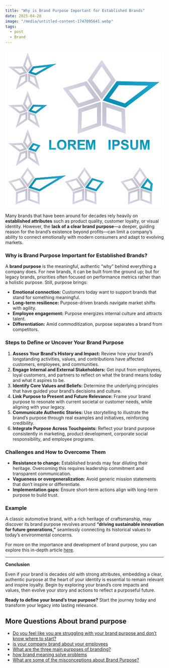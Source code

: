 ```yaml
---
title: "Why is Brand Purpose Important for Established Brands"
date: 2025-04-28
image: "/media/untitled-content-1747095641.webp"
tags:
  - post
  - Brand
---
```


![](/media/untitled-content-1747095641.webp)

Many brands that have been around for decades rely heavily on **established attributes** such as product quality, customer loyalty, or visual identity. However, the **lack of a clear brand purpose**—a deeper, guiding reason for the brand’s existence beyond profits—can limit a company’s ability to connect emotionally with modern consumers and adapt to evolving markets.

### Why is Brand Purpose Important for Established Brands?

A **brand purpose** is the meaningful, authentic “why” behind everything a company does. For new brands, it can be built from the ground up; but for legacy brands, priorities often focused on performance metrics rather than a holistic purpose. Still, purpose brings:

- **Emotional connection:** Customers today want to support brands that stand for something meaningful.
- **Long-term resilience:** Purpose-driven brands navigate market shifts with agility.
- **Employee engagement:** Purpose energizes internal culture and attracts talent.
- **Differentiation:** Amid commoditization, purpose separates a brand from competitors.

### Steps to Define or Uncover Your Brand Purpose

1. **Assess Your Brand’s History and Impact:** Review how your brand’s longstanding activities, values, and contributions have affected customers, employees, and communities.
2. **Engage Internal and External Stakeholders:** Get input from employees, loyal customers, and partners to reflect on what the brand means today and what it aspires to be.
3. **Identify Core Values and Beliefs:** Determine the underlying principles that have guided your brand’s decisions and culture.
4. **Link Purpose to Present and Future Relevance:** Frame your brand purpose to resonate with current societal or customer needs, while aligning with your legacy.
5. **Communicate Authentic Stories:** Use storytelling to illustrate the brand’s purpose through real examples and initiatives, reinforcing credibility.
6. **Integrate Purpose Across Touchpoints:** Reflect your brand purpose consistently in marketing, product development, corporate social responsibility, and employee programs.

### Challenges and How to Overcome Them

- **Resistance to change:** Established brands may fear diluting their heritage. Overcoming this requires leadership commitment and transparent communication.
- **Vagueness or overgeneralization:** Avoid generic mission statements that don’t inspire or differentiate.
- **Implementation gaps:** Ensure short-term actions align with long-term purpose to build trust.

### Example

A classic automotive brand, with a rich heritage of craftsmanship, may discover its brand purpose revolves around **“driving sustainable innovation for future generations,”** seamlessly connecting its historical values to today’s environmental concerns.

For more on the importance and development of brand purpose, you can explore this in-depth article [here](https://supertotallyawesome.com/posts/brand-purpose).

---

**Conclusion**

Even if your brand is decades old with strong attributes, embedding a clear, authentic purpose at the heart of your identity is essential to remain relevant and inspire loyalty. Begin by exploring your brand’s core impacts and values, then evolve your story and actions to reflect a purposeful future.

**Ready to define your brand’s true purpose?** Start the journey today and transform your legacy into lasting relevance.

## More Questions About brand purpose

- [Do you feel like you are struggling with your brand purpose and don’t know where to start?](/posts/do-you-feel-like-you-are-struggling-with-your-bran)
- [is your company brand about your employees](/posts/is-your-company-brand-about-your-employees)
- [What are the three main purposes of branding?](/posts/what-are-the-three-main-purposes-of-branding)
- [how brand meaning solve problems](/posts/how-brand-meaning-solve-problems)
- [What are some of the misconceptions about Brand Purpose?](/posts/what-are-some-of-the-misconceptions-about-brand-pu)
